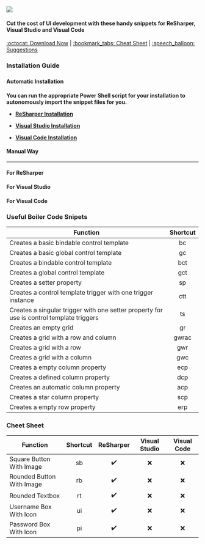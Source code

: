 <img src="https://i.postimg.cc/WzCBf0Nm/Component-159-1.png">

<h4>Cut the cost of UI development with these handy snippets for ReSharper, Visual Studio and Visual Code</h4>

<p>
	<a href="#">:octocat: Download Now</a> |
	<a href="#">:bookmark_tabs: Cheat Sheet</a> |
	<a href="#">:speech_balloon: Suggestions</a>
</p>

<h3>Installation Guide<h3>
<h4>Automatic Installation<h4>
<p>You can run the appropriate Power Shell script for your installation to autonomously import the snippet files for you.</p>
	
* <a href="#">ReSharper Installation</a>
	
* <a href="#">Visual Studio Installation</a>
	
* <a href="#">Visual Code Installation</a>
		 
<h4>Manual Way</h4>

---

#### For ReSharper

#### For Visual Studio

#### For Visual Code

<h3>Useful Boiler Code Snipets</h3>

<p>
	
| Function                                                                                 | Shortcut |
|------------------------------------------------------------------------------------------|:--------:|
| Creates a basic bindable control template                                                |    bc    |
| Creates a basic global control template                                                  |    gc    |
| Creates a bindable control template                                                      |    bct   |
| Creates a global control template                                                        |    gct   |
| Creates a setter property                                                                |    sp    |
| Creates a control template trigger with one trigger instance                             |    ctt   |
| Creates a singular trigger with one setter property for use is control template triggers |    ts    |
| Creates an empty grid                                                                    |    gr    |
| Creates a grid with a row and column                                                     |   gwrac  |
| Creates a grid with a row                                                                |    gwr   |
| Creates a grid with a column                                                             |    gwc   |
| Creates a empty column property                                                          |    ecp   |
| Creates a defined column property                                                        |    dcp   |
| Creates an automatic column property                                                     |    acp   |
| Creates a star column property                                                           |    scp   |
| Creates a empty row property                                                             |    erp   |

</p>

<h3>Cheet Sheet</h3>

<p>

| Function                  | Shortcut |      ReSharper     | Visual Studio | Visual Code |
|---------------------------|:--------:|:------------------:|:-------------:|:-----------:|
| Square Button With Image  |    sb    | :heavy_check_mark: |      :x:      |     :x:     |
| Rounded Button With Image |    rb    | :heavy_check_mark: |      :x:      |     :x:     |
| Rounded Textbox           |    rt    | :heavy_check_mark: |      :x:      |     :x:     |
| Username Box With Icon    |    ui    | :heavy_check_mark: |      :x:      |     :x:     |
| Password Box With Icon    |    pi    | :heavy_check_mark: |      :x:      |     :x:     |
  
</p>
